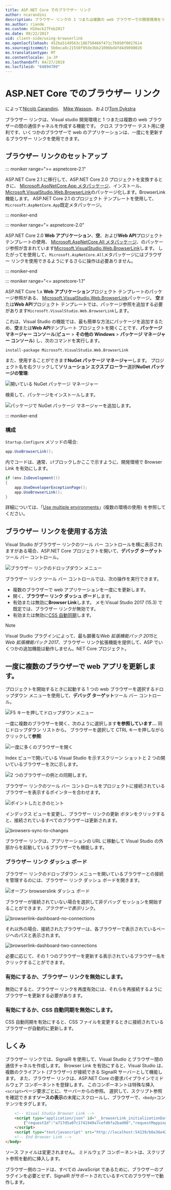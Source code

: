 ```yaml
---
title: ASP.NET Core でのブラウザー リンク
author: ncarandini
description: ブラウザー リンクの 1 つまたは複数の web ブラウザーでの開発環境をリンクしている Visual Studio の機能の方法について説明します。
ms.author: riande
ms.custom: H1Hack27Feb2017
ms.date: 09/22/2017
uid: client-side/using-browserlink
ms.openlocfilehash: 452ba5149563c186750466f471c7b950f0017614
ms.sourcegitcommit: 5b0eca8c21550f95de3bb21096bd4fd4d9098026
ms.translationtype: MT
ms.contentlocale: ja-JP
ms.lasthandoff: 04/27/2019
ms.locfileid: "64894709"
---
```

# <a name="browser-link-in-aspnet-core"></a>ASP.NET Core でのブラウザー リンク

によって[Nicolò Carandini](https://github.com/ncarandini)、 [Mike Wasson](https://github.com/MikeWasson)、および[Tom Dykstra](https://github.com/tdykstra)

ブラウザー リンクは、Visual studio 開発環境と 1 つまたは複数の web ブラウザーの間の通信チャネルを作成する機能です。 クロス ブラウザー テスト用に便利です、いくつかのブラウザーで web のアプリケーションは、一度にを更新するブラウザー リンクを使用できます。

## <a name="browser-link-setup"></a>ブラウザー リンクのセットアップ

::: moniker range=">= aspnetcore-2.1"

ASP.NET Core 2.1 に移行して、ASP.NET Core 2.0 プロジェクトを変換するときに、 [Microsoft.AspNetCore.App メタパッケージ](xref:fundamentals/metapackage-app)、インストール、 [Microsoft.VisualStudio.Web.BrowserLink](https://www.nuget.org/packages/Microsoft.VisualStudio.Web.BrowserLink/)のパッケージ化します。BrowserLink 機能します。 ASP.NET Core 2.1 のプロジェクト テンプレートを使用して、`Microsoft.AspNetCore.App`既定メタパッケージ。

::: moniker-end

::: moniker range="= aspnetcore-2.0"

ASP.NET Core 2.0 **Web アプリケーション**、**空**、および**Web API**プロジェクト テンプレートの使用、 [Microsoft.AspNetCore.All メタパッケージ](xref:fundamentals/metapackage)、のパッケージ参照が含まれています[Microsoft.VisualStudio.Web.BrowserLink](https://www.nuget.org/packages/Microsoft.VisualStudio.Web.BrowserLink/)します。 したがってを使用して、`Microsoft.AspNetCore.All`メタパッケージにはブラウザー リンクを使用できるようにするさらに操作は必要ありません。

::: moniker-end

::: moniker range="<= aspnetcore-1.1"

ASP.NET Core 1.x **Web アプリケーション**プロジェクト テンプレートのパッケージ参照がある、 [Microsoft.VisualStudio.Web.BrowserLink](https://www.nuget.org/packages/Microsoft.VisualStudio.Web.BrowserLink/)パッケージ。 **空**または**Web API**プロジェクト テンプレートでは、パッケージ参照を追加する必要があります`Microsoft.VisualStudio.Web.BrowserLink`します。

これは、Visual Studio の機能では、最も簡単な方法にパッケージを追加するため、**空**または**Web API**テンプレート プロジェクトを開くことです、**パッケージ マネージャー コンソール**(**ビュー** > **その他の Windows** > **パッケージ マネージャー コンソール**) し、次のコマンドを実行します。

```console
install-package Microsoft.VisualStudio.Web.BrowserLink
```

また、使用することができます**NuGet パッケージ マネージャー**します。 プロジェクト名を右クリックして**ソリューション エクスプ ローラー**選択**NuGet パッケージの管理**:

![開いている NuGet パッケージ マネージャー](using-browserlink/_static/open-nuget-package-manager.png)

検索して、パッケージをインストールします。

![パッケージで NuGet パッケージ マネージャーを追加します。](using-browserlink/_static/add-package-with-nuget-package-manager.png)

::: moniker-end

### <a name="configuration"></a>構成

`Startup.Configure` メソッドの場合:

```csharp
app.UseBrowserLink();
```

内でコードは、通常、`if`ブロックしかここで示すように、開発環境で Browser Link を有効にします。

```csharp
if (env.IsDevelopment())
{
    app.UseDeveloperExceptionPage();
    app.UseBrowserLink();
}
```

詳細については、「[Use multiple environments](xref:fundamentals/environments)」(複数の環境の使用) を参照してください。

## <a name="how-to-use-browser-link"></a>ブラウザー リンクを使用する方法

Visual Studio がブラウザー リンクのツール バー コントロールを横に表示されますがある場合、ASP.NET Core プロジェクトを開いて、**デバッグ ターゲット**ツール バー コントロール。

![ブラウザー リンクのドロップダウン メニュー](using-browserlink/_static/browserLink-dropdown-menu.png)

ブラウザー リンク ツール バー コントロールでは、次の操作を実行できます。

* 複数のブラウザーで web アプリケーションを一度にを更新します。
* 開く、**ブラウザー リンク ダッシュ ボード**します。
* 有効または無効に**Browser Link**します。 メモ:Visual Studio 2017 (15.3) で既定では、ブラウザー リンクが無効です。
* 有効または無効に[CSS 自動同期](#enable-or-disable-css-auto-sync)します。

> [!NOTE]
> Visual Studio プラグインによって、最も顕著な*Web 拡張機能パック 2015*と*Web 拡張機能パック 2017*、ブラウザー リンク拡張機能を提供して、ASP でいくつかの追加機能は動作しません。NET Core プロジェクト。

## <a name="refresh-the-web-app-in-several-browsers-at-once"></a>一度に複数のブラウザーで web アプリを更新します。

プロジェクトを開始するときに起動する 1 つの web ブラウザーを選択するドロップダウン メニューを使用して、**デバッグ ターゲット**ツール バー コントロール。

![F5 キーを押してドロップダウン メニュー](using-browserlink/_static/debug-target-dropdown-menu.png)

一度に複数のブラウザーを開く、次のように選択します**を参照しています...** 同じドロップダウン リストから。 ブラウザーを選択して CTRL キーを押しながらクリックして**参照**:

![一度に多くのブラウザーを開く](using-browserlink/_static/open-many-browsers-at-once.png)

Index ビューで開いている Visual Studio を示すスクリーン ショットと 2 つの開いているブラウザーを次に示します。

![2 つのブラウザーの例との同期します。](using-browserlink/_static/sync-with-two-browsers-example.png)

ブラウザー リンクのツール バー コントロールをプロジェクトに接続されているブラウザーを表示するポインターを合わせます。

![ポイントしたときのヒント](using-browserlink/_static/hoover-tip.png)

インデックス ビューを変更し、ブラウザー リンクの更新 ボタンをクリックすると、接続されているすべてのブラウザーは更新されます。

![browsers-sync-to-changes](using-browserlink/_static/browsers-sync-to-changes.png)

ブラウザー リンクは、アプリケーションの URL に移動して Visual Studio の外部からを起動しているブラウザーでも機能します。

### <a name="the-browser-link-dashboard"></a>ブラウザー リンク ダッシュ ボード

ブラウザー リンクのドロップダウン メニューを開いているブラウザーとの接続を管理するのには、ブラウザー リンク ダッシュ ボードを開きます。

![オープン browserslink ダッシュ ボード](using-browserlink/_static/open-browserlink-dashboard.png)

ブラウザーが接続されていない場合を選択して非デバッグ セッションを開始することができます、*ブラウザーで表示*リンク。

![browserlink-dashboard-no-connections](using-browserlink/_static/browserlink-dashboard-no-connections.png)

それ以外の場合、接続されたブラウザーは、各ブラウザーで表示されているページへのパスと表示されます。

![browserlink-dashboard-two-connections](using-browserlink/_static/browserlink-dashboard-two-connections.png)

必要に応じて、その 1 つのブラウザーを更新する表示されているブラウザー名をクリックすることができます。

### <a name="enable-or-disable-browser-link"></a>有効にするか、ブラウザー リンクを無効にします。

無効にすると、ブラウザー リンクを再度有効には、それらを再接続するようにブラウザーを更新する必要があります。

### <a name="enable-or-disable-css-auto-sync"></a>有効にするか、CSS 自動同期を無効にします。

CSS 自動同期を有効にすると、CSS ファイルを変更するときに接続されているブラウザーが自動的に更新します。

## <a name="how-it-works"></a>しくみ

ブラウザー リンクでは、SignalR を使用して、Visual Studio とブラウザー間の通信チャネルを作成します。 Browser Link を有効にすると、Visual Studio は、複数のクライアント (ブラウザー) が接続できる SignalR サーバーとして機能します。 また、ブラウザー リンクは、ASP.NET Core の要求パイプラインでミドルウェア コンポーネントを登録します。 このコンポーネントは特殊な挿入`<script>`ページ要求ごとに、サーバーからの参照。 選択して、スクリプト参照を確認できます**ソースの表示**の末尾にスクロールし、ブラウザーで、`<body>`コンテンツをタグします。

```html
    <!-- Visual Studio Browser Link -->
    <script type="application/json" id="__browserLink_initializationData">
        {"requestId":"a717d5a07c1741949a7cefd6fa2bad08","requestMappingFromServer":false}
    </script>
    <script type="text/javascript" src="http://localhost:54139/b6e36e429d034f578ebccd6a79bf19bf/browserLink" async="async"></script>
    <!-- End Browser Link -->
</body>
```

ソース ファイルは変更されません。 ミドルウェア コンポーネントは、スクリプト参照を動的に挿入します。

ブラウザー側のコードは、すべての JavaScript であるために、ブラウザーのプラグインを必要とせず、SignalR がサポートされているすべてのブラウザーで動作します。
